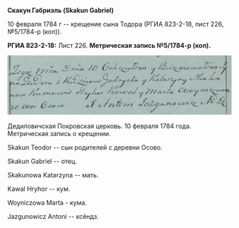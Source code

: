 **Скакун Габриэль (Skakun Gabriel)**

10 февраля 1784 г -- крещение сына Тодора (РГИА 823-2-18, лист 226,
№5/1784-р (коп)).

**РГИА 823-2-18:** Лист 226. **Метрическая запись №5/1784-р (коп).**

![](./media/410f19bba1aad7f51cdb13ed57bc987bd5e83859.png)

Дедиловичская Покровская церковь. 10 февраля 1784 года. Метрическая
запись о крещении.

Skakun Teodor -- сын родителей с деревни Осово.

Skakun Gabriel -- отец.

Skakunowa Katarzyna -- мать.

Kawal Hryhor -- кум.

Woyniczowa Marta - кума.

Jazgunowicz Antoni -- ксёндз.
